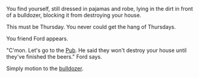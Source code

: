 You find yourself, still dressed in pajamas and robe, lying in the dirt in
front of a bulldozer, blocking it from destroying your house.

This must be Thursday. You never could get the hang of Thursdays.

You friend Ford appears.

"C'mon. Let's go to the [Pub](./ford-prefect/ford-prefect.md). He said they
won't destroy your house until they've finished the beers." Ford says.

Simply motion to the [bulldozer](../../marshmallows.md).
